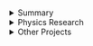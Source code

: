 # 

<details>
<summary>Summary</summary>

I am a high-energy physicist working across Physics, Mathematics, and Machine Learning.

</details>

<details>
<summary>Physics Research</summary>

</details>

<details>
<summary>Other Projects</summary>


</details>
